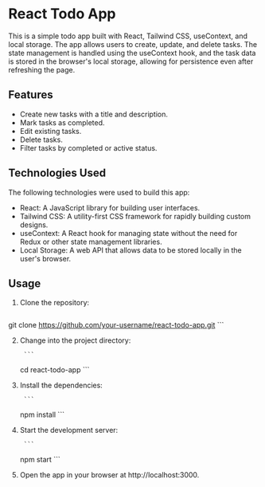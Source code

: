 # React Todo App

This is a simple todo app built with React, Tailwind CSS, useContext, and local storage. The app allows users to create, update, and delete tasks. The state management is handled using the useContext hook, and the task data is stored in the browser's local storage, allowing for persistence even after refreshing the page.

## Features

- Create new tasks with a title and description.
- Mark tasks as completed.
- Edit existing tasks.
- Delete tasks.
- Filter tasks by completed or active status.

## Technologies Used

The following technologies were used to build this app:

- React: A JavaScript library for building user interfaces.
- Tailwind CSS: A utility-first CSS framework for rapidly building custom designs.
- useContext: A React hook for managing state without the need for Redux or other state management     libraries.
- Local Storage: A web API that allows data to be stored locally in the user's browser.

## Usage

1. Clone the repository:
    
    ```
  git clone https://github.com/your-username/react-todo-app.git
    ```
    
2. Change into the project directory:
        
        ```
    cd react-todo-app
        ```
3. Install the dependencies:
        
        ```
    npm install
        ```
4. Start the development server:
        
        ```
    npm start
        ```
5. Open the app in your browser at http://localhost:3000.


